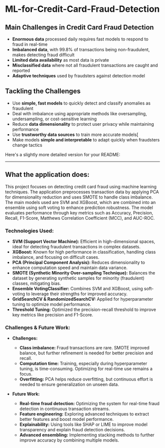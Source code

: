 # ML-for-Credit-Card-Fraud-Detection

## Main Challenges in Credit Card Fraud Detection

- **Enormous data** processed daily requires fast models to respond to fraud in real-time
- **Imbalanced data**, with 99.8% of transactions being non-fraudulent, makes detecting fraud difficult
- **Limited data availability** as most data is private
- **Misclassified data** where not all fraudulent transactions are caught and reported
- **Adaptive techniques** used by fraudsters against detection model

## Tackling the Challenges

- Use **simple, fast models** to quickly detect and classify anomalies as fraudulent
- Deal with imbalance using appropriate methods like oversampling, undersampling, or cost-sensitive learning
- Reduce **data dimensionality** to protect user privacy while maintaining performance
- Use **trustworthy data sources** to train more accurate models[
- Make models **simple and interpretable** to adapt quickly when fraudsters change tactics

Here's a slightly more detailed version for your README:

---

## What the application does:

This project focuses on detecting credit card fraud using machine learning techniques. The application preprocesses transaction data by applying PCA for dimensionality reduction and uses SMOTE to handle class imbalance. The main models used are SVM and XGBoost, which are combined into an ensemble using soft voting to enhance prediction robustness. The model evaluates performance through key metrics such as Accuracy, Precision, Recall, F1-Score, Matthews Correlation Coefficient (MCC), and AUC-ROC.

### Technologies Used:
- **SVM (Support Vector Machine):** Efficient in high-dimensional spaces, ideal for detecting fraudulent transactions in complex datasets.
- **XGBoost:** Known for high performance in classification, handling class imbalance, and focusing on difficult cases.
- **PCA (Principal Component Analysis):** Reduces dimensionality to enhance computation speed and maintain data variance.
- **SMOTE (Synthetic Minority Over-sampling Technique):** Balances the dataset by generating synthetic samples for minority (fraudulent) classes, mitigating bias.
- **Ensemble VotingClassifier:** Combines SVM and XGBoost, using soft-voting to leverage their strengths for improved accuracy.
- **GridSearchCV & RandomizedSearchCV:** Applied for hyperparameter tuning to optimize model performance.
- **Threshold Tuning:** Optimized the precision-recall threshold to improve key metrics like precision and F1-Score.

### Challenges & Future Work:
- **Challenges:**
  - **Class imbalance:** Fraud transactions are rare. SMOTE improved balance, but further refinement is needed for better precision and recall.
  - **Computation time:** Training, especially during hyperparameter tuning, is time-consuming. Optimizing for real-time use remains a focus.
  - **Overfitting:** PCA helps reduce overfitting, but continuous effort is needed to ensure generalization on unseen data.
  

- **Future Work:**
  - **Real-time fraud detection:** Optimizing the system for real-time fraud detection in continuous transaction streams.
  - **Feature engineering:** Exploring advanced techniques to extract better features and boost model performance.
  - **Explainability:** Using tools like SHAP or LIME to improve model transparency and explain fraud detection decisions.
  - **Advanced ensembling:** Implementing stacking methods to further improve accuracy by combining multiple models.

